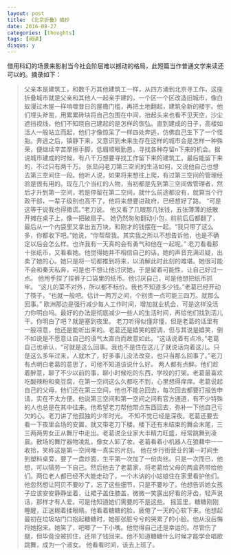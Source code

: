 ```yaml
---
layout: post
title: 《北京折叠》摘抄
date: 2016-08-27
categories: [thoughts]
tags: [阅读]
disqus: y
---
```


借用科幻的场景来影射当今社会阶层难以撼动的格局，此短篇当作普通文学来读还可以的。摘录如下：

> 父亲本是建筑工，和数千万其他建筑工一样，从四方涌到北京寻工作，这座折叠城市就是父亲和其他人一起亲手建的。一个区一个区改造旧城市，像白蚁漫过木屋一样啃噬昔日的屋檐门槛，再把土地翻起，建筑全新的楼宇。他们埋头斧凿，用累累砖块将自己包围在中间，抬起头来也看不见天空，沙尘遮挡视线，他们不知晓自己建起的是怎样的恢弘。直到建成的日子，高楼如活人一般站立而起，他们才像惊呆了一样四处奔逃，仿佛自己生下了一个怪胎。奔逃之后，镇静下来，又意识到未来生存在这样的城市会是怎样一种殊荣，便继续辛苦摩擦手脚，低眉顺眼勤恳，寻找各种存留n下来的机会。据说城市建成的时候，有八千万想要寻找工作留下来的建筑工，最后能留下来的，不过只有两千万。 张显问老刀第三空间的生活如何，又说他自己也想去第三空间住一段。他听人说，如果将来想往上爬，有过第三空间的管理经验是很有用的。现在几个当红的人物，当初都是先到第三空间做管理者，然后才升到第一空间，若是停留在第二空间，就什么前途都没有，就算当个行政干部，一辈子级别也高不了。他将来想要进政府，已经想好了路。 “可是这等于说我也得撒谎。”老刀说。 他又看了几眼那几张钱，五张薄薄的纸散开摊在桌子上，像一把破扇子。 她仍然匆匆翻动小包，前前后后都翻了，最后从一个内袋里又拿出五万块，和刚才的钱摆在一起。“我只带了这么多，你都收下吧。”她说，“你帮帮我。其实我之所以不想告诉他，也是不确定以后会怎么样。也许我有一天真的会有勇气和他在一起呢。” 老刀看看那十张纸币，又看看她。他觉得她并不相信自己的话，她的声音充满迟疑，出卖了她的心。她只是将一切都推到将来，以消解此时此刻的难堪。她很可能不会和秦天私奔，可是也不想让他讨厌她，于是留着可能性，让自己好过一点。 他用手捏了捏裤子口袋里的纸币。他讨厌自己，可是他想把纸币抓牢。 “这儿的菜不对外，所以都不标价。我也不知道多少钱。”老葛已经开动了筷子，“也就一般吧。估计一两万之间，个别贵一点可能三四万。就那么回事。” 欧洲那边是强行减少每人工作时间，增加就业机会，可是这样没活力你明白吗。最好的办法是彻底减少一些人的生活时间，再给他们找到活儿干。你明白了吧？就是塞到夜里。 老刀听得似懂非懂，但是老葛的话里有一股凉意，他还是能听出来的。老葛还是嬉笑的腔调，但与其说是嬉笑，倒不如说是不愿意让自己的语气太直白而故意如此。“这话说着有点冷。”老葛自己也承认，“可就是这么回事。我也不是住在这儿了就说话向着这儿。只是这么多年过来，人就木了，好多事儿没法改变，也只当那么回事了。”老刀有点明白老葛的意思了，可他不知道该说什么好。 两人都有点醉。他们趁着醉意，聊了不少以前的事，聊小时候吃的东西，学校的打架。老葛最喜欢吃酸辣粉和臭豆腐，在第一空间这么久都吃不到，心里想得痒痒。老葛说起自己的父母，他们还在第三空间，他也不能总回去，每次回去都要打报告申请，实在不太方便。他说第三空间和第一空间之间有官方通道，有不少特殊的人也总是在其中往来。他希望老刀帮他带点东西回去，弥补一下他自己亏欠的心。老刀讲了他孤独的少年时光。 不知不觉已经是深夜。老葛还要去看一下夜里会场的安置，就又带老刀下楼。楼下还有未结束的舞会末尾，三三两两男女正从舞厅中走出。老葛说企业家大半精力旺盛，经常跳舞到凌晨。散场的舞厅器物凌乱，像女人卸了妆。老葛看着小机器人在狼藉中一一收拾，笑称这是第一空间唯一真实的片刻。 他在步行街营业的第一时间坐到塑料桌旁，要了一盘炒面，生平第一次加了一份肉丝。只是一次而已，他想，可以犒劳一下自己。然后他去了老葛家，将老葛给父母的两盒药带给他们。两位老人都已经不大能走动了，一个木讷的小姑娘住在家里看护他们。 他忽然想让阿贝不要吵了，忘了这些细节，只是不要吵了。他想告诉她女孩子应该安安静静坐着，让裙子盖住膝盖，微微一笑露出好看的牙齿，轻声说话，那样才有人爱。可是他知道她们需要的不是这些。 摇篮里，糖糖刚刚睡醒，正迷糊着揉眼睛。他看着糖糖的脸，疲倦了一天的心软下来。他想起最初在垃圾站门口抱起糖糖时，她那张脏兮兮的哭累了的小脸。他从没后悔将她抱来。她笑了，吧唧了一下小嘴。他觉得自己还是幸运的。尽管伤了腿，但毕竟没被抓住，还带了钱回来。他不知道糖糖什么时候才能学会唱歌跳舞，成为一个淑女。 他看看时间，该去上班了。
